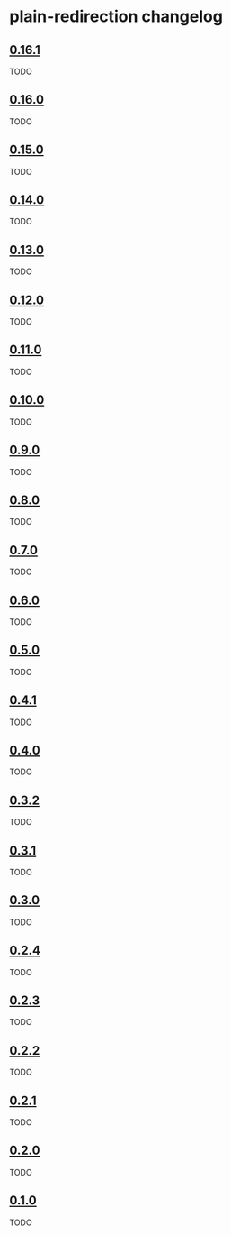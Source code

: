 # plain-redirection changelog

## [0.16.1](https://github.com/dropseed/plain/releases/tag/plain-redirection@0.16.1)

TODO

## [0.16.0](https://github.com/dropseed/plain/releases/tag/plain-redirection@0.16.0)

TODO

## [0.15.0](https://github.com/dropseed/plain/releases/tag/plain-redirection@0.15.0)

TODO

## [0.14.0](https://github.com/dropseed/plain/releases/tag/plain-redirection@0.14.0)

TODO

## [0.13.0](https://github.com/dropseed/plain/releases/tag/plain-redirection@0.13.0)

TODO

## [0.12.0](https://github.com/dropseed/plain/releases/tag/plain-redirection@0.12.0)

TODO

## [0.11.0](https://github.com/dropseed/plain/releases/tag/plain-redirection@0.11.0)

TODO

## [0.10.0](https://github.com/dropseed/plain/releases/tag/plain-redirection@0.10.0)

TODO

## [0.9.0](https://github.com/dropseed/plain/releases/tag/plain-redirection@0.9.0)

TODO

## [0.8.0](https://github.com/dropseed/plain/releases/tag/plain-redirection@0.8.0)

TODO

## [0.7.0](https://github.com/dropseed/plain/releases/tag/plain-redirection@0.7.0)

TODO

## [0.6.0](https://github.com/dropseed/plain/releases/tag/plain-redirection@0.6.0)

TODO

## [0.5.0](https://github.com/dropseed/plain/releases/tag/plain-redirection@0.5.0)

TODO

## [0.4.1](https://github.com/dropseed/plain/releases/tag/plain-redirection@0.4.1)

TODO

## [0.4.0](https://github.com/dropseed/plain/releases/tag/plain-redirection@0.4.0)

TODO

## [0.3.2](https://github.com/dropseed/plain/releases/tag/plain-redirection@0.3.2)

TODO

## [0.3.1](https://github.com/dropseed/plain/releases/tag/plain-redirection@0.3.1)

TODO

## [0.3.0](https://github.com/dropseed/plain/releases/tag/plain-redirection@0.3.0)

TODO

## [0.2.4](https://github.com/dropseed/plain/releases/tag/plain-redirection@0.2.4)

TODO

## [0.2.3](https://github.com/dropseed/plain/releases/tag/plain-redirection@0.2.3)

TODO

## [0.2.2](https://github.com/dropseed/plain/releases/tag/plain-redirection@0.2.2)

TODO

## [0.2.1](https://github.com/dropseed/plain/releases/tag/plain-redirection@0.2.1)

TODO

## [0.2.0](https://github.com/dropseed/plain/releases/tag/plain-redirection@0.2.0)

TODO

## [0.1.0](https://github.com/dropseed/plain/releases/tag/plain-redirection@0.1.0)

TODO
